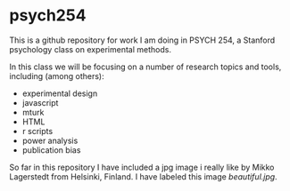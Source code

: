 <h1>psych254</h1>

<p>This is a github repository for work I am doing in PSYCH 254, a Stanford psychology class on experimental methods.</p>

<p>In this class we will be focusing on a number of research topics and tools, including (among others):</p>
<ul>
<li>experimental design</li>
<li>javascript</li>
<li>mturk</li>
<li>HTML</li>
<li>r scripts</li>
<li>power analysis</li>
<li>publication bias</li>
</ul>

<p>So far in this repository I have included a jpg image i really like by Mikko Lagerstedt from Helsinki, Finland. I have labeled this image <em>beautiful.jpg</em>.</p>
